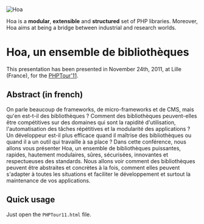 ![Hoa](http://hoa-project.net/Media/Image/Hoa_small.png)

Hoa is a **modular**, **extensible** and **structured** set of PHP libraries.
Moreover, Hoa aims at being a bridge between industrial and research worlds.

# Hoa, un ensemble de bibliothèques

This presentation has been presented in November 24th, 2011, at Lille (France), for the
[PHPTour'11](http://afup.org/pages/phptourlille2011/).

## Abstract (in french)

On parle beaucoup de frameworks, de micro-frameworks et de CMS, mais qu'en est-t-il des bibliothèques ? Comment des bibliothèques peuvent-elles être compétitives sur des domaines qui sont la rapidité d'utilisation, l'automatisation des tâches répétitives et la modularité des applications ? Un développeur est-il plus efficace quand il maîtrise des bibliothèques ou quand il a un outil qui travaille à sa place ? Dans cette conférence, nous allons vous présenter Hoa, un ensemble de bibliothèques puissantes, rapides, hautement modulaires, sûres, sécurisées, innovantes et respectueuses des standards. Nous allons voir comment des bibliothèques peuvent être abstraites et concrètes à la fois, comment elles peuvent s'adapter à toutes les situations et faciliter le développement et surtout la maintenance de vos applications.

## Quick usage

Just open the `PHPTour11.html` file.
